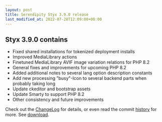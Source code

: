 ```yaml
---
layout: post
title: Serendipity Styx 3.9.0 release
last_modified_at: 2022-07-28T12:09:00+00:00
---
```


## Styx 3.9.0 contains

  - Fixed shared installations for tokenized deployment installs
  - Improved MediaLibrary actions
  - Finetuned MediaLibrary AVIF image variation relations for PHP 8.2
  - General fixes and improvements for upcoming PHP 8.2
  - Added additional notes to several lang option description constants
  - Add new processing "busy"-Icon to several backend parts when probably taking long
  - Update ckeditor and bootstrap assets
  - Update Smarty to support PHP 8.2
  - Other consistency and future improvements

Check out the [ChangeLog](https://github.com/ophian/styx/blob/3.9.0/docs/NEWS) for details, or even read the commit [history](https://github.com/ophian/styx/commits/3.9.0) for more. See [download](https://github.com/ophian/styx/releases/tag/3.9.0).

